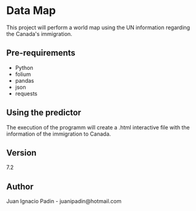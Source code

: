 <h1>Data Map</h1>
This project will perform a world map using the UN information regarding the Canada's immigration.

<h2>Pre-requirements</h2>
<ul>
<li>Python</li>
<li>folium</li>
<li>pandas</li>
<li>json</li>
<li>requests</li>
</ul>

<h2>Using the predictor</h2>
The execution of the programm will create a .html interactive file with the information of the immigration to Canada.

<h2>Version</h2>
7.2

<h2>Author</h2>
Juan Ignacio Padin - juanipadin@hotmail.com
